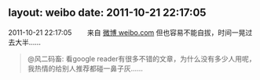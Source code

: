layout: weibo
date: 2011-10-21 22:17:05
---
<meta name="referrer" content="no-referrer" />

2011-10-21 22:17:05  &nbsp;&nbsp;&nbsp;&nbsp;&nbsp;&nbsp; 来自 <a href="http://weibo.com/" rel="nofollow">微博 weibo.com</a>
但也容易不能自拔，时间一晃过去大半……
>  @风二码畜: 看google reader有很多不错的文章，为什么没有多少人用呢，我热情的给别人推荐都碰一鼻子灰…… ​​​

